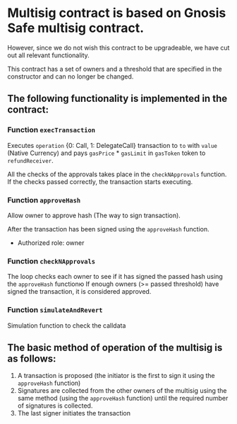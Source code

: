 # Multisig contract is based on Gnosis Safe multisig contract.
However, since we do not wish this contract to be upgradeable, we have cut out all relevant functionality.

This contract has a set of owners and a threshold that are specified in the constructor and can no longer be changed.

## The following functionality is implemented in the contract:

### Function `execTransaction`
Executes `operation` {0: Call, 1: DelegateCall} transaction to `to` with `value` (Native Currency) and pays `gasPrice` * `gasLimit` in `gasToken` token to `refundReceiver`.

All the checks of the approvals takes place in the `checkNApprovals` function.
If the checks passed correctly, the transaction starts executing.

### Function `approveHash`
Allow owner to approve hash (The way to sign transaction).

After the transaction has been signed using the `approveHash` function.

- Authorized role: owner

### Function `checkNApprovals`

The loop checks each owner to see if it has signed the passed hash using the `approveHash` functionю
If enough owners (>= passed threshold) have signed the transaction, it is considered approved.

### Function `simulateAndRevert`
Simulation function to check the calldata

## The basic method of operation of the multisig is as follows:
1) A transaction is proposed (the initiator is the first to sign it using the `approveHash` function)
2) Signatures are collected from the other owners of the multisig using the same method (using the `approveHash` function) until the required number of signatures is collected.
3) The last signer initiates the transaction

